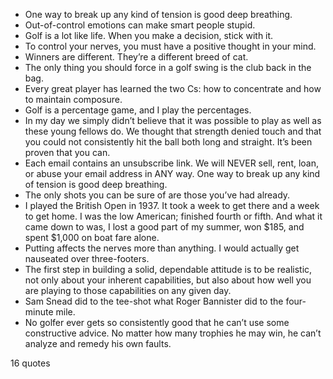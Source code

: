  - One way to break up any kind of tension is good deep breathing.
 - Out-of-control emotions can make smart people stupid.
 - Golf is a lot like life. When you make a decision, stick with it.
 - To control your nerves, you must have a positive thought in your mind.
 - Winners are different. They’re a different breed of cat.
 - The only thing you should force in a golf swing is the club back in the bag.
 - Every great player has learned the two Cs: how to concentrate and how to maintain composure.
 - Golf is a percentage game, and I play the percentages.
 - In my day we simply didn’t believe that it was possible to play as well as these young fellows do. We thought that strength denied touch and that you could not consistently hit the ball both long and straight. It’s been proven that you can.
 - Each email contains an unsubscribe link. We will NEVER sell, rent, loan, or abuse your email address in ANY way. One way to break up any kind of tension is good deep breathing.
 - The only shots you can be sure of are those you’ve had already.
 - I played the British Open in 1937. It took a week to get there and a week to get home. I was the low American; finished fourth or fifth. And what it came down to was, I lost a good part of my summer, won $185, and spent $1,000 on boat fare alone.
 - Putting affects the nerves more than anything. I would actually get nauseated over three-footers.
 - The first step in building a solid, dependable attitude is to be realistic, not only about your inherent capabilities, but also about how well you are playing to those capabilities on any given day.
 - Sam Snead did to the tee-shot what Roger Bannister did to the four-minute mile.
 - No golfer ever gets so consistently good that he can’t use some constructive advice. No matter how many trophies he may win, he can’t analyze and remedy his own faults.

16 quotes